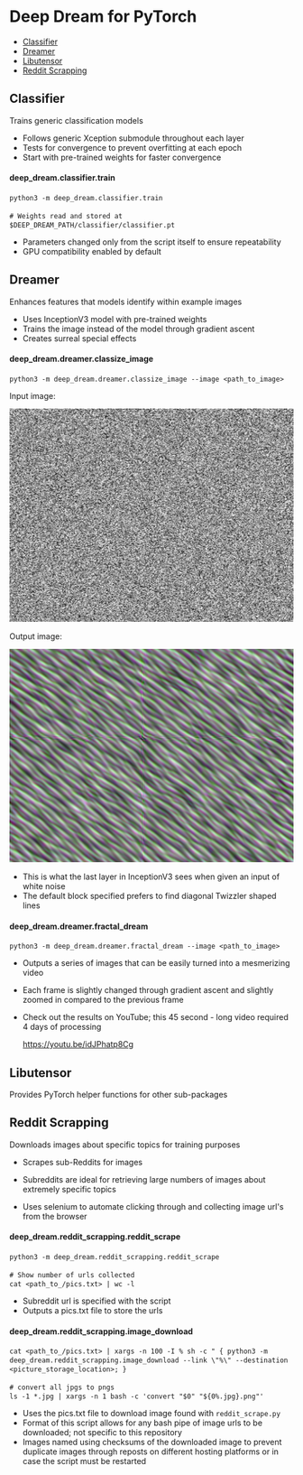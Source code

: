# Deep Dream for PyTorch

* [Classifier](#classifier)
* [Dreamer](#dreamer)
* [Libutensor](#libutensor)
* [Reddit Scrapping](#reddit-scrapping)

## Classifier

Trains generic classification models

- Follows generic Xception submodule throughout each layer
- Tests for convergence to prevent overfitting at each epoch
- Start with pre-trained weights for faster convergence

#### deep_dream.classifier.train

```
python3 -m deep_dream.classifier.train

# Weights read and stored at
$DEEP_DREAM_PATH/classifier/classifier.pt
```

- Parameters changed only from the script itself to ensure repeatability
- GPU compatibility enabled by default

## Dreamer

Enhances features that models identify within example images

- Uses InceptionV3 model with pre-trained weights
- Trains the image instead of the model through gradient ascent
- Creates surreal special effects

#### deep_dream.dreamer.classize_image

```
python3 -m deep_dream.dreamer.classize_image --image <path_to_image>
```

Input image:

![white_noise](./readme_images/white_noise.png)

Output image:

![white_noise_interpretted](./readme_images/white_noise_interpretted.png)

- This is what the last layer in InceptionV3 sees when given an input of white noise
- The default block specified prefers to find diagonal Twizzler shaped lines

#### deep_dream.dreamer.fractal_dream

```
python3 -m deep_dream.dreamer.fractal_dream --image <path_to_image>
```

- Outputs a series of images that can be easily turned into a mesmerizing video

- Each frame is slightly changed through gradient ascent and slightly zoomed in compared to the previous frame

- Check out the results on YouTube; this 45 second - long video required 4 days of processing

  https://youtu.be/idJPhatp8Cg

  

## Libutensor

Provides PyTorch helper functions for other sub-packages

## Reddit Scrapping

Downloads images about specific topics for training purposes

- Scrapes sub-Reddits for images
- Subreddits are ideal for retrieving large numbers of images about extremely specific topics

- Uses selenium to automate clicking through and collecting image url's from the browser

#### deep_dream.reddit_scrapping.reddit_scrape

```
python3 -m deep_dream.reddit_scrapping.reddit_scrape

# Show number of urls collected
cat <path_to_/pics.txt> | wc -l
```

- Subreddit url is specified with the script
- Outputs a pics.txt file to store the urls

#### deep_dream.reddit_scrapping.image_download

```
cat <path_to_/pics.txt> | xargs -n 100 -I % sh -c " { python3 -m deep_dream.reddit_scrapping.image_download --link \"%\" --destination <picture_storage_location>; }

# convert all jpgs to pngs
ls -1 *.jpg | xargs -n 1 bash -c 'convert "$0" "${0%.jpg}.png"'
```

- Uses the pics.txt file to download image found with `reddit_scrape.py`
- Format of this script allows for any bash pipe of image urls to be downloaded; not specific to this repository
- Images named using checksums of the downloaded image to prevent duplicate images through reposts on different hosting platforms or in case the script must be restarted


